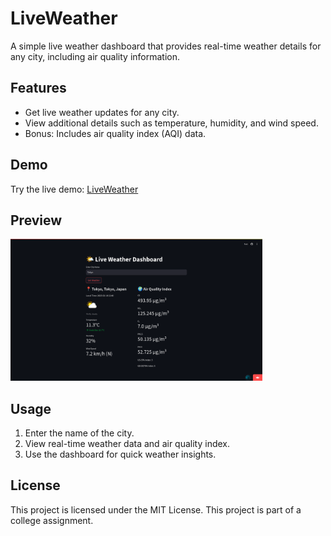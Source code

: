 # LiveWeather

A simple live weather dashboard that provides real-time weather details for any city, including air quality information.

## Features
- Get live weather updates for any city.
- View additional details such as temperature, humidity, and wind speed.
- Bonus: Includes air quality index (AQI) data.

## Demo
Try the live demo: [LiveWeather](https://liveweather-ts.streamlit.app/)

## Preview
<img src="assets/demo.png" alt="demo" width="80%"/>

## Usage
1. Enter the name of the city.
2. View real-time weather data and air quality index.
3. Use the dashboard for quick weather insights.

## License
This project is licensed under the MIT License.
This project is part of a college assignment.

